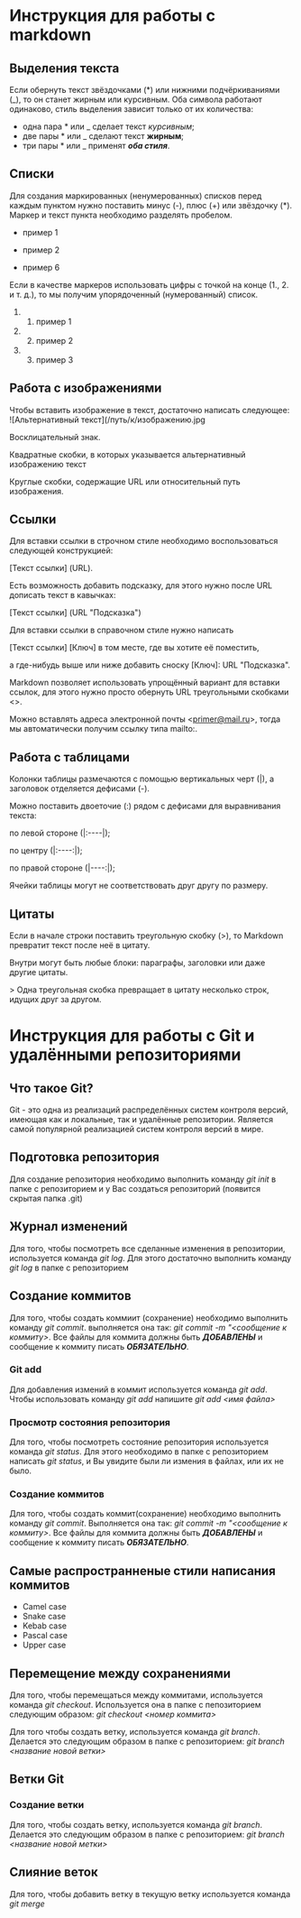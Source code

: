 # Инструкция для работы с markdown
## Выделения текста 
Если обернуть текст звёздочками (*) или нижними подчёркиваниями (_), то он станет жирным или курсивным. Оба символа работают одинаково, стиль выделения зависит только от их количества:
+ одна пара * или _ сделает текст *курсивным*;
+ две пары * или _ сделают текст **жирным**;
+ три пары * или _ применят ***оба стиля***.

## Списки
Для создания маркированных (ненумерованных) списков перед каждым пунктом нужно поставить минус (-), плюс (+) или звёздочку (*). Маркер и текст пункта необходимо разделять пробелом.
+ пример 1
- пример 2
* пример 6

Если в качестве маркеров использовать цифры c точкой на конце (1., 2. и т. д.), то мы получим упорядоченный (нумерованный) список.
1. 1. пример 1
2. 2. пример 2
3. 3. пример 3

## Работа с изображениями 
Чтобы вставить изображение в текст, достаточно написать следующее:
![Альтернативный текст](/путь/к/изображению.jpg

Восклицательный знак. 

Квадратные скобки, в которых указывается альтернативный изображению 
текст

Круглые скобки, содержащие URL или относительный путь изображения.

## Ссылки
Для вставки ссылки в строчном стиле необходимо воспользоваться следующей конструкцией:

[Текст ссылки] (URL).

Есть возможность добавить подсказку, для этого нужно после URL дописать текст в кавычках:

[Текст ссылки] (URL "Подсказка")

Для вставки ссылки в справочном стиле нужно написать 

[Текст ссылки] [Ключ] в том месте, где вы хотите её поместить, 

а где-нибудь выше или ниже добавить сноску [Ключ]: URL "Подсказка".

Markdown позволяет использовать упрощённый вариант для вставки ссылок, для этого нужно просто обернуть URL треугольными скобками <>.

Можно вставлять адреса электронной почты &lt;primer@mail.ru&gt;, тогда мы автоматически получим ссылку типа mailto:.

## Работа c таблицами
Колонки таблицы размечаются с помощью вертикальных черт (|), а заголовок отделяется дефисами (-).

Можно поставить двоеточие (:) рядом с дефисами для выравнивания текста:

по левой стороне (|:----|);

по центру (|:----:|);

по правой стороне (|----:|);

Ячейки таблицы могут не соответствовать друг другу по размеру.

## Цитаты
Если в начале строки поставить треугольную скобку (>), то Markdown превратит текст после неё в цитату. 

Внутри могут быть любые блоки: параграфы, заголовки или даже другие цитаты.

&gt; Одна треугольная скобка превращает в цитату несколько строк, идущих друг за другом.

# Инструкция для работы с Git и удалёнными репозиториями

## Что такое Git?
Git - это одна из реализаций распределённых систем контроля версий, имеющая как и локальные, так и удалённые репозитории. Является самой популярной реализацией систем контроля версий в мире.

## Подготовка репозитория
Для создание репозитория необходимо выполнить команду *git init*  в папке с репозиторием и у Вас создаться репозиторий (появится скрытая папка .git)


## Журнал изменений

Для того, чтобы посмотреть все сделанные изменения в репозитории, используется команда *git log*. Для этого достаточно выполнить команду *git log* в папке с репозиторием



## Создание коммитов

Для того, чтобы создать коммиит (сохранение) необходимо выполнить команду *git commit*. выполняется она так:  *git commit -m "<сообщение к коммиту>*. Все файлы для коммита должны быть ***ДОБАВЛЕНЫ***  и сообщение к коммиту писать ***ОБЯЗАТЕЛЬНО***.


### Git add
Для добавления измений в коммит используется команда *git add*. Чтобы использовать команду *git add* напишите *git add <имя файла>*

### Просмотр состояния репозитория
Для того, чтобы посмотреть состояние репозитория используется команда *git status*. Для этого необходимо в папке с репозиторием написать *git status*, и Вы увидите были ли измения в файлах, или их не было.



### Создание коммитов
Для того, чтобы создать коммит(сохранение) необходимо выполнить команду *git commit*. Выполняется она так: *git commit -m "<сообщение к коммиту>*. Все файлы для коммита должны быть ***ДОБАВЛЕНЫ*** и сообщение к коммиту писать ***ОБЯЗАТЕЛЬНО***.

## Самые распространненые стили написания коммитов

+ Camel case
+ Snake case
+ Kebab case
+ Pascal case
+ Upper case


## Перемещение между сохранениями
Для того, чтобы перемещаться между коммитами, используется команда *git checkout*. Используется она в папке с пепозиторием следующим образом: *git checkout <номер коммита>*

Для того чтобы создать ветку, используется команда *git branch*. Делается это следующим образом в папке с репозиторием: *git branch <название новой ветки>*

## Ветки Git

### Создание ветки

Для того, чтобы создать ветку, используется команда *git branch*. Делается это следующим образом в папке с репозиторием: *git branch <название новой метки>*

##  Слияние веток

Для того, чтобы добавить ветку в текущую ветку используется команда *git merge <name branch>*




